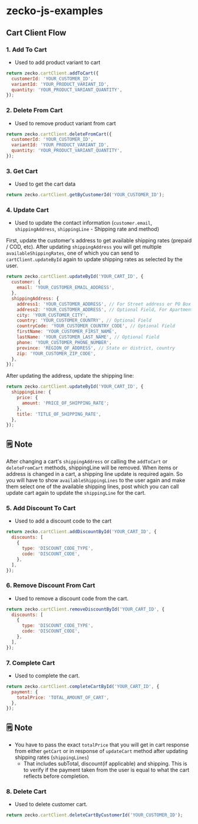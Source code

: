 # zecko-js-examples

## Cart Client Flow

### 1. <b>Add To Cart</b>

- Used to add product variant to cart

```js
return zecko.cartClient.addToCart({
  customerId: 'YOUR_CUSTOMER_ID',
  variantId: 'YOUR_PRODUCT_VARIANT_ID',
  quantity: 'YOUR_PRODUCT_VARIANT_QUANTITY',
});
```

### 2. <b>Delete From Cart</b>

- Used to remove product variant from cart

```js
return zecko.cartClient.deleteFromCart({
  customerId: 'YOUR_CUSTOMER_ID',
  variantId: 'YOUR_PRODUCT_VARIANT_ID',
  quantity: 'YOUR_PRODUCT_VARIANT_QUANTITY',
});
```

### 3. <b>Get Cart</b>

- Used to get the cart data

```js
return zecko.cartClient.getByCustomerId('YOUR_CUSTOMER_ID');
```

### 4. <b>Update Cart</b>

- Used to update the contact information (`customer.email`, `shippingAddress`, `shippingLine` - Shipping rate and method)

First, update the customer's address to get available shipping rates (prepaid / COD, etc). After updating `shippingAddress` you will get multiple `availableShippingRates`, one of which you can send to `cartClient.updateById` again to update shipping rates as selected by the user.

```js
return zecko.cartClient.updateById('YOUR_CART_ID', {
  customer: {
    email: 'YOUR_CUSTOMER_EMAIL_ADDRESS',
  },
  shippingAddress: {
    address1: 'YOUR_CUSTOMER_ADDRESS', // For Street address or PO Box number
    address2: 'YOUR_CUSTOMER_ADDRESS', // Optional Field, For Apartment Details
    city: 'YOUR_CUSTOMER_CITY',
    country: 'YOUR_CUSTOMER_COUNTRY', // Optional Field
    countryCode: 'YOUR_CUSTOMER_COUNTRY_CODE', // Optional Field
    firstName: 'YOUR_CUSTOMER_FIRST_NAME',
    lastName: 'YOUR_CUSTOMER_LAST_NAME', // Optional Field
    phone: 'YOUR_CUSTOMER_PHONE_NUMBER',
    province: 'REGION_OF_ADDRESS', // State or district, country
    zip: 'YOUR_CUSTOMER_ZIP_CODE',
  },
});
```

After updating the address, update the shipping line:

```js
return zecko.cartClient.updateById('YOUR_CART_ID', {
  shippingLine: {
    price: {
      amount: 'PRICE_OF_SHIPPING_RATE';
    },
    title: 'TITLE_OF_SHIPPING_RATE',
  },
});
```

## 🗒️ Note

After changing a cart's `shippingAddress` or calling the `addToCart` or `deleteFromCart` methods, shippingLine will be removed. When items or address is changed in a cart, a shipping line update is required again. So you will have to show `availableShippingLines` to the user again and make them select one of the available shipping lines, post which you can call update cart again to update the `shippingLine` for the cart.

### 5. <b>Add Discount To Cart </b>

- Used to add a discount code to the cart

```js
return zecko.cartClient.addDiscountById('YOUR_CART_ID', {
  discounts: [
    {
      type: 'DISCOUNT_CODE_TYPE',
      code: 'DISCOUNT_CODE',
    },
  ],
});
```

### 6. <b>Remove Discount From Cart</b>

- Used to remove a discount code from the cart.

```js
return zecko.cartClient.removeDiscountById('YOUR_CART_ID', {
  discounts: [
    {
      type: 'DISCOUNT_CODE_TYPE',
      code: 'DISCOUNT_CODE',
    },
  ],
});
```

### 7. <b> Complete Cart </b>

- Used to complete the cart.

```js
return zecko.cartClient.completeCartById('YOUR_CART_ID', {
  payment: {
    totalPrice: 'TOTAL_AMOUNT_OF_CART',
  },
});
```

## 🗒️ Note

- You have to pass the exact `totalPrice` that you will get in cart response from either `getCart` or in response of `updateCart` method after updating shipping rates (`shippingLines`)
  - That includes subTotal, discount(if applicable) and shipping. This is to verify if the payment taken from the user is equal to what the cart reflects before completion.

### 8. <b>Delete Cart</b>

- Used to delete customer cart.

```js
return zecko.cartClient.deleteCartByCustomerId('YOUR_CUSTOMER_ID');
```
